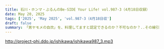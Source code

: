 ```yaml
---
title: 石川・ホンマ・ぶるんのBe-SIDE Your Life! vol.987-3（4月18日収録）
date: May 20, 2025
tags: ['2025', 'May 2025', 'vol.987-3（4月18日収']
draft: false
summary: 「男ヤモメの自炊」を、料理してますと認定できるのか？不可なのか？..その線引きって、どこら辺なんでしょうね...さて本編に出てくる「長崎での大竹しのぶさんライブ」に関して（下記リンク↓）この会場を含む「長崎スタジアムシティ」は長崎駅に近く、色々遊べますね。※参考リンクC：大竹しのぶさんライブ（5月25日(日)）ライブレストラン「THE CLUB NAGASAKI」
---
```


http://project-phi.ddo.jp/ishikawa/ishikawa987_3.mp3